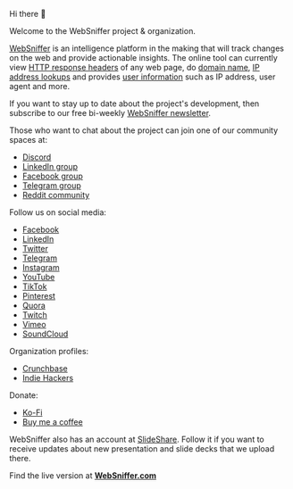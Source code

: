 Hi there 👋

Welcome to the WebSniffer project & organization.

[WebSniffer](https://websniffer.com/) is an intelligence platform in the making that will track changes on the web and provide actionable insights. The online tool can currently view [HTTP response headers](https://websniffer.com/) of any web page, do [domain name](https://websniffer.com/domain), [IP address lookups](https://websniffer.com/ip) and provides [user information](https://websniffer.com/my) such as IP address, user agent and more.

If you want to stay up to date about the project's development, then subscribe to our free bi-weekly [WebSniffer newsletter](https://websniffer.substack.com/?showWelcome=true).

Those who want to chat about the project can join one of our community spaces at:
- [Discord](https://websniffer.com/discord)
- [LinkedIn group](https://www.linkedin.com/groups/12674327/)
- [Facebook group](https://www.facebook.com/groups/2238585586464598/)
- [Telegram group](https://websniffer.com/telegram)
- [Reddit community](https://www.reddit.com/r/WebSniffer/)

Follow us on social media:
- [Facebook](https://www.facebook.com/WebSnifferHQ/)
- [LinkedIn](https://www.linkedin.com/company/websniffer/)
- [Twitter](https://twitter.com/WebSnifferHQ)
- [Telegram](https://t.me/websniffer)
- [Instagram](https://www.instagram.com/websniffer/)
- [YouTube](https://www.youtube.com/channel/UCHtLNbdagCIfir1ulloAEhQ?sub_confirmation=1)
- [TikTok](https://www.tiktok.com/@websnifferhq)
- [Pinterest](https://www.pinterest.com/WebSnifferHQ/)
- [Quora](https://websniffer.quora.com/)
- [Twitch](https://www.twitch.tv/websnifferhq)
- [Vimeo](https://vimeo.com/websniffer)
- [SoundCloud](https://soundcloud.com/websniffer)

Organization profiles:
- [Crunchbase](https://www.crunchbase.com/organization/websniffer)
- [Indie Hackers](https://www.indiehackers.com/product/websniffer)

Donate:
- [Ko-Fi](https://ko-fi.com/websniffer)
- [Buy me a coffee](https://www.buymeacoffee.com/websniffer)

WebSniffer also has an account at [SlideShare](https://www.slideshare.net/WebSniffer). Follow it if you want to receive updates about new presentation and slide decks that we upload there.

Find the live version at **[WebSniffer.com](https://websniffer.com/)**
